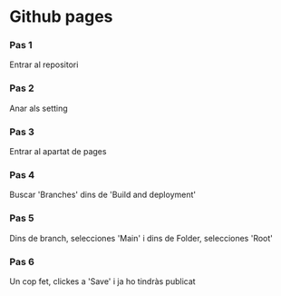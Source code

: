 # Github pages
### Pas 1
Entrar al repositori
### Pas 2
Anar als setting
### Pas 3 
Entrar al apartat de pages
### Pas 4
Buscar 'Branches' dins de 'Build and deployment'
### Pas 5
Dins de branch, selecciones 'Main' i dins de Folder, selecciones 'Root'
### Pas 6
Un cop fet, clickes a 'Save' i ja ho tindràs publicat
